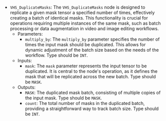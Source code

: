 - `VHS_DuplicateMasks`: The `VHS_DuplicateMasks` node is designed to replicate a given mask tensor a specified number of times, effectively creating a batch of identical masks. This functionality is crucial for operations requiring multiple instances of the same mask, such as batch processing or data augmentation in video and image editing workflows.
    - Parameters:
        - `multiply_by`: The `multiply_by` parameter specifies the number of times the input mask should be duplicated. This allows for dynamic adjustment of the batch size based on the needs of the workflow. Type should be `INT`.
    - Inputs:
        - `mask`: The `mask` parameter represents the input tensor to be duplicated. It is central to the node's operation, as it defines the mask that will be replicated across the new batch. Type should be `MASK`.
    - Outputs:
        - `MASK`: The duplicated mask batch, consisting of multiple copies of the input mask. Type should be `MASK`.
        - `count`: The total number of masks in the duplicated batch, providing a straightforward way to track batch size. Type should be `INT`.
